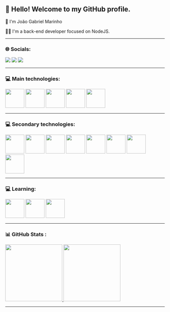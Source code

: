 ## 👋 Hello! Welcome to my GitHub profile.

👦 I'm João Gabriel Marinho 

👨‍💻 I'm a back-end developer focused on NodeJS.

<hr>

### 🌐 Socials:

<div>
<a href="mailto:jgabriel.marinho.dev@gmail.com" target="_blank"><img src="https://img.shields.io/badge/Gmail-D14836?style=for-the-badge&logo=gmail&logoColor=white" target="_blank"></a>
<a href="https://www.linkedin.com/in/jgabrielm" target="_blank"><img src="https://img.shields.io/badge/-LinkedIn-%230077B5?style=for-the-badge&logo=linkedin&logoColor=white" target="_blank"></a>
<a href="https://dev.to/ogaba" target="_blank"><img src="https://img.shields.io/badge/dev.to-0A0A0A?style=for-the-badge&logo=devdotto&logoColor=white" target="_blank"></a>
</div>

<hr>

### 💻 Main technologies:

<!-- width="40" height="40" -->

<img src="https://cdn.jsdelivr.net/gh/devicons/devicon/icons/javascript/javascript-original.svg" width="60" height="60"/>  <img src="https://cdn.jsdelivr.net/gh/devicons/devicon/icons/nodejs/nodejs-original.svg" width="60" height="60"/>  <img src="https://cdn.jsdelivr.net/gh/devicons/devicon/icons/express/express-original-wordmark.svg" width="60" height="60"/>  <img src="https://cdn.jsdelivr.net/gh/devicons/devicon/icons/mongodb/mongodb-original-wordmark.svg" width="60" height="60"/>  <img src="https://cdn.jsdelivr.net/gh/devicons/devicon/icons/docker/docker-original-wordmark.svg" width="60" height="60"/> 
     

<hr>

### 💻 Secondary technologies:

<img src="https://cdn.jsdelivr.net/gh/devicons/devicon/icons/git/git-original.svg" width="60" height="60"/>  <img src="https://cdn.jsdelivr.net/gh/devicons/devicon/icons/postgresql/postgresql-original-wordmark.svg" width="60" height="60"/>  <img src="https://cdn.jsdelivr.net/gh/devicons/devicon/icons/mysql/mysql-original-wordmark.svg" width="60" height="60"/>  <img src="https://cdn.jsdelivr.net/gh/devicons/devicon/icons/jest/jest-plain.svg" width="60" height="60"/>  <img src="https://cdn.jsdelivr.net/gh/devicons/devicon/icons/php/php-original.svg" width="60" height="60"/>  <img src="https://cdn.jsdelivr.net/gh/devicons/devicon/icons/laravel/laravel-plain-wordmark.svg" width="60" height="60"/>  <img src="https://cdn.jsdelivr.net/gh/devicons/devicon/icons/html5/html5-original-wordmark.svg" width="60" height="60"/>  <img src="https://cdn.jsdelivr.net/gh/devicons/devicon/icons/css3/css3-original-wordmark.svg" width="60" height="60"/>


<hr>


### 💻 Learning:

<img src="https://cdn.jsdelivr.net/gh/devicons/devicon/icons/typescript/typescript-original.svg" width="60" height="60"/>  <img src="https://cdn.jsdelivr.net/gh/devicons/devicon/icons/nestjs/nestjs-plain.svg" width="60" height="60"/>  <img src="https://cdn.jsdelivr.net/gh/devicons/devicon/icons/denojs/denojs-original-wordmark.svg" width="60" height="60"/>


<hr>


### 📊 GitHub Stats :


<div>
<a href="https://github.com/seu-usuário-aqui">
<img height="180em" src="https://github-readme-stats.vercel.app/api/top-langs/?username=JGabriel12&layout=compact&langs_count=7&theme=dracula"/>
<img height="180em" src="https://github-readme-stats.vercel.app/api?username=JGabriel12&show_icons=true&theme=dracula&include_all_commits=true&count_private=true"/>
</div>

<hr>
